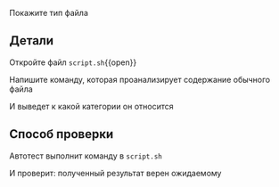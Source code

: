 Покажите тип файла

## Детали

Откройте файл `script.sh`{{open}}

Напишите команду, которая проанализирует содержание обычного файла

И выведет к какой категории он относится

## Способ проверки

Автотест выполнит команду в `script.sh`

И проверит: полученный результат верен ожидаемому